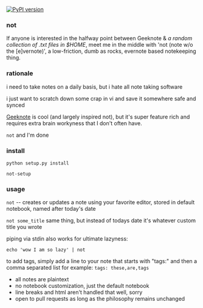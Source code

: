 [![PyPI version](https://badge.fury.io/py/not.svg)](http://badge.fury.io/py/not)

### not
If anyone is interested in the halfway point between Geeknote & *a random collection of .txt files in $HOME*, meet me in the middle with 'not (note w/o the [e]vernote)', a low-friction, dumb as rocks, evernote based notekeeping thing.


### rationale
i need to take notes on a daily basis, but i hate all note taking software

i just want to scratch down some crap in vi and save it somewhere safe and synced

[Geeknote](http://www.geeknote.me/) is cool (and largely inspired not), but it's super feature rich and requires extra brain workyness that I don't often have.

`not` and I'm done

### install
`python setup.py install`

`not-setup`


### usage
`not` -- creates or updates a note using your favorite editor, stored in default notebook, named after today's date

`not some_title` same thing, but instead of todays date it's whatever custom title you wrote

piping via stdin also works for ultimate lazyness:

`echo 'wow I am so lazy' | not`

to add tags, simply add a line to your note that starts with "tags:" and then a comma separated list
for example: `tags: these,are,tags`

* all notes are plaintext
* no notebook customization, just the default notebook
* line breaks and html aren't handled that well, sorry
* open to pull requests as long as the philosophy remains unchanged
